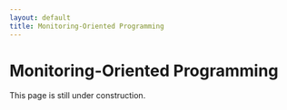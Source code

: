 ```yaml
---
layout: default
title: Monitoring-Oriented Programming
---
```


# Monitoring-Oriented Programming

This page is still under construction. 
